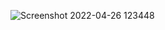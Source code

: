 ![Screenshot 2022-04-26 123448](https://user-images.githubusercontent.com/62635603/175841829-7c666bb0-34bd-4819-82f2-4eb67f09ac47.jpg)
